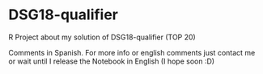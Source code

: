 # DSG18-qualifier
R Project about my solution of DSG18-qualifier (TOP 20)

Comments in Spanish. For more info or english comments just contact me or wait until I release the Notebook in English (I hope soon :D)
